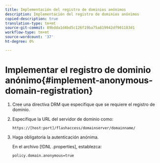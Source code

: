 ```yaml
---
title: Implementación del registro de dominios anónimos
description: Implementación del registro de dominios anónimos
copied-description: true
translation-type: tm+mt
source-git-commit: 89bdda1d4bd5c126f19ba75a819942df901183d1
workflow-type: tm+mt
source-wordcount: '37'
ht-degree: 0%

---
```



# Implementar el registro de dominio anónimo{#implement-anonymous-domain-registration}

1. Cree una directiva DRM que especifique que se requiere el registro de dominio.
1. Especifique la URL del servidor de dominio como:

   ```
   https://[host:port]/flashaccess/domainserver/domainname/
   ```

1. Haga obligatoria la autenticación anónima.

   En el archivo [!DNL .properties], establezca:

   ```
   policy.domain.anonymous=true 
   ```
